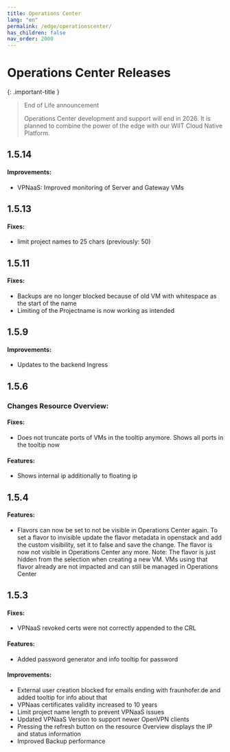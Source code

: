 ```yaml
---
title: Operations Center
lang: "en"
permalink: /edge/operationscenter/
has_children: false
nav_order: 2000
---
```


# Operations Center Releases

{: .important-title }
> End of Life announcement
>
> Operations Center development and support will end in 2026. It is planned to combine the power of the edge with our WIIT Cloud Native Platform.

## 1.5.14

#### Improvements:
- VPNaaS: Improved monitoring of Server and Gateway VMs

## 1.5.13

#### Fixes:
- limit project names to 25 chars (previously: 50)

## 1.5.11

#### Fixes:
- Backups are no longer blocked because of old VM with whitespace as the start of the name
- Limiting of the Projectname is now working as intended

## 1.5.9

#### Improvements:
- Updates to the backend Ingress

## 1.5.6

### Changes Resource Overview:

#### Fixes:
- Does not truncate ports of VMs in the tooltip anymore. Shows all ports in the tooltip now

#### Features:
- Shows internal ip additionally to floating ip

## 1.5.4

#### Features:
- Flavors can now be set to not be visible in Operations Center again.
To set a flavor to invisible update the flavor metadata in openstack and add the custom visibility, set it to false and save the change.
The flavor is now not visible in Operations Center any more.
Note: The flavor is just hidden from the selection when creating a new VM. VMs using that flavor already are not impacted and can still be managed in Operations Center

## 1.5.3

#### Fixes:
- VPNaaS revoked certs were not correctly appended to the CRL
#### Features:
- Added password generator and info tooltip for password
#### Improvements:
- External user creation blocked for emails ending with fraunhofer.de and added tooltip for info about that
- VPNaas certificates validity increased to 10 years
- Limit project name length to prevent VPNaaS issues
- Updated VPNaaS Version to support newer OpenVPN clients
- Pressing the refresh button on the resource Overview displays the IP and status information
- Improved Backup performance
